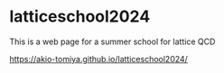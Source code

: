 # latticeschool2024
This is a web page for a summer school for lattice QCD

https://akio-tomiya.github.io/latticeschool2024/
